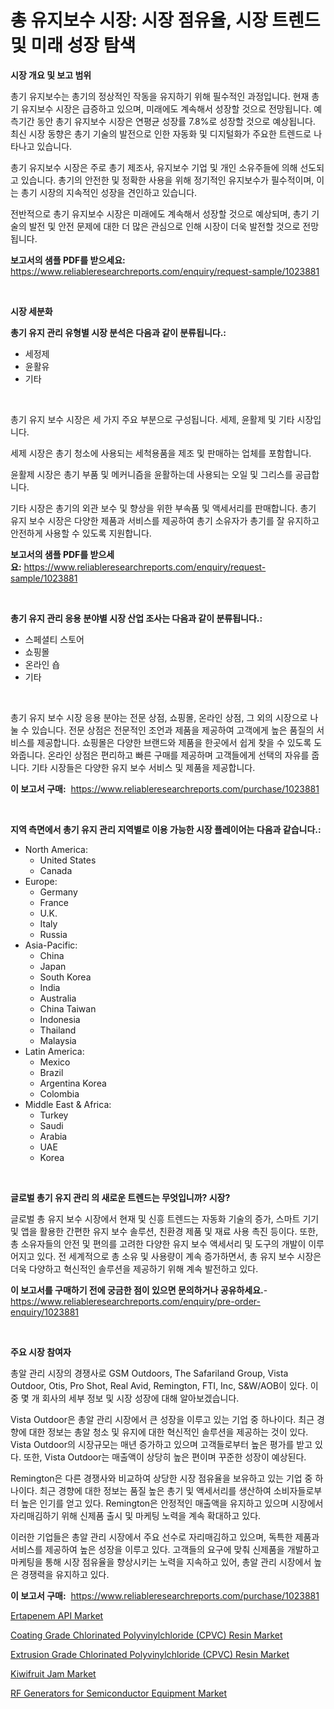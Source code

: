 <p><h1>총 유지보수 시장: 시장 점유율, 시장 트렌드 및 미래 성장 탐색</h1></p><p><strong>시장 개요 및 보고 범위</strong></p>
<p><p>총기 유지보수는 총기의 정상적인 작동을 유지하기 위해 필수적인 과정입니다. 현재 총기 유지보수 시장은 급증하고 있으며, 미래에도 계속해서 성장할 것으로 전망됩니다. 예측기간 동안 총기 유지보수 시장은 연평균 성장률 7.8%로 성장할 것으로 예상됩니다. 최신 시장 동향은 총기 기술의 발전으로 인한 자동화 및 디지털화가 주요한 트렌드로 나타나고 있습니다.</p><p>총기 유지보수 시장은 주로 총기 제조사, 유지보수 기업 및 개인 소유주들에 의해 선도되고 있습니다. 총기의 안전한 및 정확한 사용을 위해 정기적인 유지보수가 필수적이며, 이는 총기 시장의 지속적인 성장을 견인하고 있습니다.</p><p>전반적으로 총기 유지보수 시장은 미래에도 계속해서 성장할 것으로 예상되며, 총기 기술의 발전 및 안전 문제에 대한 더 많은 관심으로 인해 시장이 더욱 발전할 것으로 전망됩니다.</p></p>
<p><strong>보고서의 샘플 PDF를 받으세요:</strong> <a href="https://www.reliableresearchreports.com/enquiry/request-sample/1023881">https://www.reliableresearchreports.com/enquiry/request-sample/1023881</a></p>
<p>&nbsp;</p>
<p><strong>시장 세분화</strong></p>
<p><strong>총기 유지 관리 유형별 시장 분석은 다음과 같이 분류됩니다.:</strong></p>
<p><ul><li>세정제</li><li>윤활유</li><li>기타</li></ul></p>
<p>&nbsp;</p>
<p><p>총기 유지 보수 시장은 세 가지 주요 부분으로 구성됩니다. 세제, 윤활제 및 기타 시장입니다. </p><p>세제 시장은 총기 청소에 사용되는 세척용품을 제조 및 판매하는 업체를 포함합니다. </p><p>윤활제 시장은 총기 부품 및 메커니즘을 윤활하는데 사용되는 오일 및 그리스를 공급합니다. </p><p>기타 시장은 총기의 외관 보수 및 향상을 위한 부속품 및 액세서리를 판매합니다. 총기 유지 보수 시장은 다양한 제품과 서비스를 제공하여 총기 소유자가 총기를 잘 유지하고 안전하게 사용할 수 있도록 지원합니다.</p></p>
<p><strong>보고서의 샘플 PDF를 받으세요:</strong>&nbsp;<a href="https://www.reliableresearchreports.com/enquiry/request-sample/1023881">https://www.reliableresearchreports.com/enquiry/request-sample/1023881</a></p>
<p>&nbsp;</p>
<p><strong> 총기 유지 관리 응용 분야별 시장 산업 조사는 다음과 같이 분류됩니다.:</strong></p>
<p><ul><li>스페셜티 스토어</li><li>쇼핑몰</li><li>온라인 숍</li><li>기타</li></ul></p>
<p>&nbsp;</p>
<p><p>총기 유지 보수 시장 응용 분야는 전문 상점, 쇼핑몰, 온라인 상점, 그 외의 시장으로 나눌 수 있습니다. 전문 상점은 전문적인 조언과 제품을 제공하여 고객에게 높은 품질의 서비스를 제공합니다. 쇼핑몰은 다양한 브랜드와 제품을 한곳에서 쉽게 찾을 수 있도록 도와줍니다. 온라인 상점은 편리하고 빠른 구매를 제공하며 고객들에게 선택의 자유를 줍니다. 기타 시장들은 다양한 유지 보수 서비스 및 제품을 제공합니다.</p></p>
<p><strong>이 보고서 구매:</strong>&nbsp; <a href="https://www.reliableresearchreports.com/purchase/1023881">https://www.reliableresearchreports.com/purchase/1023881</a></p>
<p>&nbsp;</p>
<p><strong>지역 측면에서 총기 유지 관리 지역별로 이용 가능한 시장 플레이어는 다음과 같습니다.:</strong></p>
<p><ul>
    <li>
        North America:
        <ul>
            <li>United States</li>
            <li>Canada</li>
        </ul>
    </li>
    <li>
        Europe:
        <ul>
            <li>Germany</li>
            <li>France</li>
            <li>U.K.</li>
            <li>Italy</li>
            <li>Russia</li>
        </ul>
    </li>
    <li>
        Asia-Pacific:
        <ul>
            <li>China</li>
            <li>Japan</li>
            <li>South Korea</li>
            <li>India</li>
            <li>Australia</li>
            <li>China Taiwan</li>
            <li>Indonesia</li>
            <li>Thailand</li>
            <li>Malaysia</li>
        </ul>
    </li>
    <li>
        Latin America:
        <ul>
            <li>Mexico</li>
            <li>Brazil</li>
            <li>Argentina Korea</li>
            <li>Colombia</li>
        </ul>
    </li>
    <li>
        Middle East & Africa:
        <ul>
            <li>Turkey</li>
            <li>Saudi</li>
            <li>Arabia</li>
            <li>UAE</li>
            <li>Korea</li>
        </ul>
    </li>
    </ul></p>
<p>&nbsp;</p>
<p><strong>글로벌 총기 유지 관리 의 새로운 트렌드는 무엇입니까? 시장?</strong></p>
<p><p>글로벌 총 유지 보수 시장에서 현재 및 신흥 트렌드는 자동화 기술의 증가, 스마트 기기 및 앱을 활용한 간편한 유지 보수 솔루션, 친환경 제품 및 재료 사용 촉진 등이다. 또한, 총 소유자들의 안전 및 편의를 고려한 다양한 유지 보수 액세서리 및 도구의 개발이 이루어지고 있다. 전 세계적으로 총 소유 및 사용량이 계속 증가하면서, 총 유지 보수 시장은 더욱 다양하고 혁신적인 솔루션을 제공하기 위해 계속 발전하고 있다.</p></p>
<p><strong>이 보고서를 구매하기 전에 궁금한 점이 있으면 문의하거나 공유하세요.</strong>- <a href="https://www.reliableresearchreports.com/enquiry/pre-order-enquiry/1023881">https://www.reliableresearchreports.com/enquiry/pre-order-enquiry/1023881</a></p>
<p>&nbsp;</p>
<p><strong>주요 시장 참여자</strong></p>
<p><p>총알 관리 시장의 경쟁사로 GSM Outdoors, The Safariland Group, Vista Outdoor, Otis, Pro Shot, Real Avid, Remington, FTI, Inc, S&W/AOB이 있다. 이 중 몇 개 회사의 세부 정보 및 시장 성장에 대해 알아보겠습니다.</p><p>Vista Outdoor은 총알 관리 시장에서 큰 성장을 이루고 있는 기업 중 하나이다. 최근 경향에 대한 정보는 총알 청소 및 유지에 대한 혁신적인 솔루션을 제공하는 것이 있다. Vista Outdoor의 시장규모는 매년 증가하고 있으며 고객들로부터 높은 평가를 받고 있다. 또한, Vista Outdoor는 매출액이 상당히 높은 편이며 꾸준한 성장이 예상된다.</p><p>Remington은 다른 경쟁사와 비교하여 상당한 시장 점유율을 보유하고 있는 기업 중 하나이다. 최근 경향에 대한 정보는 품질 높은 총기 및 액세서리를 생산하여 소비자들로부터 높은 인기를 얻고 있다. Remington은 안정적인 매출액을 유지하고 있으며 시장에서 자리매김하기 위해 신제품 출시 및 마케팅 노력을 계속 확대하고 있다.</p><p>이러한 기업들은 총알 관리 시장에서 주요 선수로 자리매김하고 있으며, 독특한 제품과 서비스를 제공하여 높은 성장을 이루고 있다. 고객들의 요구에 맞춰 신제품을 개발하고 마케팅을 통해 시장 점유율을 향상시키는 노력을 지속하고 있어, 총알 관리 시장에서 높은 경쟁력을 유지하고 있다.</p></p>
<p><strong>이 보고서 구매:</strong>&nbsp;&nbsp;<a href="https://www.reliableresearchreports.com/purchase/1023881">https://www.reliableresearchreports.com/purchase/1023881</a></p>
<p><p><a href="https://issuu.com/reportprime-2/docs/ertapenem-api-market-size-2030.pptx">Ertapenem API Market</a></p><p><a href="https://github.com/angelajermaine/Market-Research-Report-List-2/blob/main/coating-grade-chlorinated-polyvinylchloride-cpvc-resin-market.md">Coating Grade Chlorinated Polyvinylchloride (CPVC) Resin Market</a></p><p><a href="https://github.com/provorikovar/Market-Research-Report-List-3/blob/main/extrusion-grade-chlorinated-polyvinylchloride-cpvc-resin-market.md">Extrusion Grade Chlorinated Polyvinylchloride (CPVC) Resin Market</a></p><p><a href="https://view.publitas.com/reportprime-1/kiwifruit-jam-market-size-focuses-on-market-dynamics-in-depth-analysis-and-future-projections-of-its-market-forecasted-for-period-from-2024-to-2031/">Kiwifruit Jam Market</a></p><p><a href="https://simplistic-meeting-7ee.notion.site/Decoding-the-RF-Generators-for-Semiconductor-Equipment-Market-A-Deep-Dive-into-the-Latest-Market-Tr-ff3671abbb5546908ce8d3f7622a3c79">RF Generators for Semiconductor Equipment Market</a></p></p>
